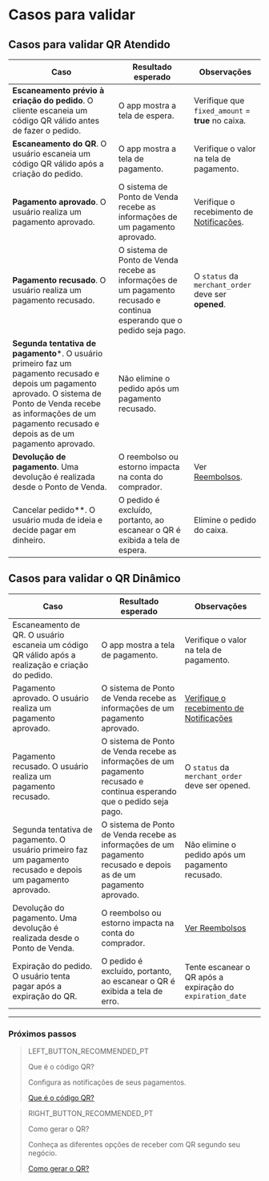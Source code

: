 # Casos para validar

## Casos para validar QR Atendido

| Caso | Resultado esperado | Observações |
| --- | --- | --- |
| **Escaneamento prévio à criação do pedido**. O cliente escaneia um código QR válido antes de fazer o pedido.  | O app mostra a tela de espera.  | Verifique que `fixed_amount` = **true** no caixa. |
| **Escaneamento do QR**. O usuário escaneia um código QR válido após a criação do pedido. | O app mostra a tela de pagamento. | Verifique o valor na tela de pagamento. |
| **Pagamento aprovado**. O usuário realiza um pagamento aprovado. | O sistema de Ponto de Venda recebe as informações de um pagamento aprovado. | Verifique o recebimento de [Notificações](https://www.mercadopago[FAKER][URL][DOMAIN]/developers/pt/guides/notifications/ipn/introduction). |
| **Pagamento recusado**. O usuário realiza um pagamento recusado. | O sistema de Ponto de Venda recebe as informações de um pagamento recusado e continua esperando que o pedido seja pago.| O `status` da `merchant_order` deve ser **opened**. |
| **Segunda tentativa de pagamento***. O usuário primeiro faz um pagamento recusado e depois um pagamento aprovado. O sistema de Ponto de Venda recebe as informações de um pagamento recusado e depois as de um pagamento aprovado. | Não elimine o pedido após um pagamento recusado. |
| **Devolução de pagamento**. Uma devolução é realizada desde o Ponto de Venda. | O reembolso ou estorno impacta na conta do comprador. | Ver [Reembolsos](https://www.mercadopago[FAKER][URL][DOMAIN]/developers/pt/guides/additional-content/sales-processing/cancellations-and-refunds/#bookmark_devolu%C3%A7%C3%B5es). |
| Cancelar pedido**. O usuário muda de ideia e decide pagar em dinheiro. | O pedido é excluído, portanto, ao escanear o QR é exibida a tela de espera. | Elimine o pedido do caixa. |

## Casos para validar o QR Dinâmico

|Caso|Resultado esperado|Observações|
|---|---|---|
|Escaneamento de QR. O usuário escaneia um código QR válido após a realização e criação do pedido.| O app mostra a tela de pagamento.| Verifique o valor na tela de pagamento.|
|Pagamento aprovado. O usuário realiza um pagamento aprovado.|O sistema de Ponto de Venda recebe as informações de um pagamento aprovado.| [Verifique o recebimento de Notificações]()|
|Pagamento recusado. O usuário realiza um pagamento recusado.|O sistema de Ponto de Venda recebe as informações de um pagamento recusado e continua esperando que o pedido seja pago.|O `status` da `merchant_order` deve ser opened.|
|Segunda tentativa de pagamento. O usuário primeiro faz um pagamento recusado e depois um pagamento aprovado.| O sistema de Ponto de Venda recebe as informações de um pagamento recusado e depois as de um pagamento aprovado.| Não elimine o pedido após um pagamento recusado.|
|Devolução do pagamento. Uma devolução é realizada desde o Ponto de Venda.|O reembolso ou estorno impacta na conta do comprador.| [Ver Reembolsos]()|
|Expiração do pedido. O usuário tenta pagar após a expiração do QR.|O pedido é excluído, portanto, ao escanear o QR é exibida a tela de erro.|Tente escanear o QR após a expiração do `expiration_date`|


---
### Próximos passos

> LEFT_BUTTON_RECOMMENDED_PT
>
> Que é o código QR?
>
> Configura as notificações de seus pagamentos.
>
> [Que é o código QR?](/developers/pt/guides/qr-code/introduction)

> RIGHT_BUTTON_RECOMMENDED_PT
>
> Como gerar o QR?
>
> Conheça as diferentes opções de receber com QR segundo seu negócio.
>
> [Como gerar o QR?](/developers/pt/guides/qr-code/integrations)